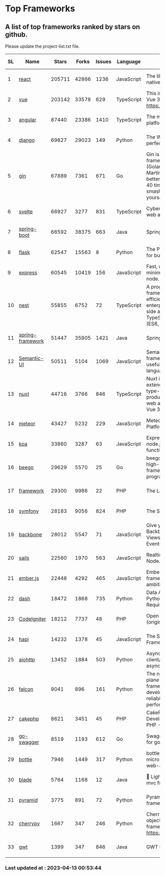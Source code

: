 # Top Frameworks
## A list of top frameworks ranked by stars on github.  
Please update the project-list.txt file.

| SL| Name  | Stars| Forks| Issues | Language | Description | Last Commit |
| --| ------| -----| ---- | ------ | -------- | ----------- | ----------- |
| 1 | [react](https://github.com/facebook/react) | 205711 | 42866 | 1236 | JavaScript | The library for web and native user interfaces | 2023-04-13 00:25:32 |
| 2 | [vue](https://github.com/vuejs/vue) | 203142 | 33578 | 629 | TypeScript | This is the repo for Vue 2. For Vue 3, go to https://github.com/vuejs/core | 2023-02-04 18:16:38 |
| 3 | [angular](https://github.com/angular/angular) | 87440 | 23386 | 1410 | TypeScript | The modern web developer’s platform | 2023-04-12 19:51:53 |
| 4 | [django](https://github.com/django/django) | 69827 | 29023 | 149 | Python | The Web framework for perfectionists with deadlines. | 2023-04-12 16:52:43 |
| 5 | [gin](https://github.com/gin-gonic/gin) | 67889 | 7361 | 671 | Go | Gin is a HTTP web framework written in Go (Golang). It features a Martini-like API with much better performance -- up to 40 times faster. If you need smashing performance, get yourself some Gin. | 2023-03-02 00:12:20 |
| 6 | [svelte](https://github.com/sveltejs/svelte) | 66927 | 3277 | 831 | TypeScript | Cybernetically enhanced web apps | 2023-04-11 18:14:56 |
| 7 | [spring-boot](https://github.com/spring-projects/spring-boot) | 66592 | 38375 | 663 | Java | Spring Boot | 2023-04-12 10:31:42 |
| 8 | [flask](https://github.com/pallets/flask) | 62547 | 15563 | 8 | Python | The Python micro framework for building web applications. | 2023-04-12 20:43:23 |
| 9 | [express](https://github.com/expressjs/express) | 60545 | 10419 | 156 | JavaScript | Fast, unopinionated, minimalist web framework for node. | 2023-02-26 18:34:32 |
| 10 | [nest](https://github.com/nestjs/nest) | 55855 | 6752 | 72 | TypeScript | A progressive Node.js framework for building efficient, scalable, and enterprise-grade server-side applications on top of TypeScript & JavaScript (ES6, ES7, ES8) 🚀 | 2023-04-11 11:16:49 |
| 11 | [spring-framework](https://github.com/spring-projects/spring-framework) | 51447 | 35905 | 1421 | Java | Spring Framework | 2023-04-12 14:38:27 |
| 12 | [Semantic-UI](https://github.com/Semantic-Org/Semantic-UI) | 50511 | 5104 | 1069 | JavaScript | Semantic is a UI component framework based around useful principles from natural language. | 2023-01-11 17:05:32 |
| 13 | [nuxt](https://github.com/nuxt/nuxt) | 44716 | 3766 | 846 | TypeScript | Nuxt is an intuitive and extendable way to create type-safe, performant and production-grade full-stack web apps and websites with Vue 3. | 2023-04-12 17:53:17 |
| 14 | [meteor](https://github.com/meteor/meteor) | 43427 | 5232 | 229 | JavaScript | Meteor, the JavaScript App Platform | 2023-04-04 12:21:59 |
| 15 | [koa](https://github.com/koajs/koa) | 33860 | 3287 | 63 | JavaScript | Expressive middleware for node.js using ES2017 async functions | 2023-04-12 09:49:59 |
| 16 | [beego](https://github.com/beego/beego) | 29629 | 5570 | 25 | Go | beego is an open-source, high-performance web framework for the Go programming language. | 2023-03-09 07:19:01 |
| 17 | [framework](https://github.com/laravel/framework) | 29300 | 9986 | 22 | PHP | The Laravel Framework. | 2023-04-12 18:15:36 |
| 18 | [symfony](https://github.com/symfony/symfony) | 28183 | 9056 | 824 | PHP | The Symfony PHP framework | 2023-04-12 06:34:19 |
| 19 | [backbone](https://github.com/jashkenas/backbone) | 28012 | 5547 | 71 | JavaScript | Give your JS App some Backbone with Models, Views, Collections, and Events | 2023-01-04 11:09:21 |
| 20 | [sails](https://github.com/balderdashy/sails) | 22560 | 1970 | 563 | JavaScript | Realtime MVC Framework for Node.js | 2023-02-17 22:35:42 |
| 21 | [ember.js](https://github.com/emberjs/ember.js) | 22448 | 4292 | 465 | JavaScript | Ember.js - A JavaScript framework for creating ambitious web applications | 2023-04-12 22:53:01 |
| 22 | [dash](https://github.com/plotly/dash) | 18472 | 1868 | 735 | Python | Data Apps & Dashboards for Python. No JavaScript Required. | 2023-04-12 20:14:16 |
| 23 | [CodeIgniter](https://github.com/bcit-ci/CodeIgniter) | 18212 | 7737 | 48 | PHP | Open Source PHP Framework (originally from EllisLab) | 2023-04-07 17:57:13 |
| 24 | [hapi](https://github.com/hapijs/hapi) | 14232 | 1378 | 45 | JavaScript | The Simple, Secure Framework Developers Trust | 2023-03-27 19:45:44 |
| 25 | [aiohttp](https://github.com/aio-libs/aiohttp) | 13452 | 1884 | 503 | Python | Asynchronous HTTP client/server framework for asyncio and Python | 2023-03-29 18:05:39 |
| 26 | [falcon](https://github.com/falconry/falcon) | 9041 | 896 | 161 | Python | The no-magic web data plane API and microservices framework for Python developers, with a focus on reliability, correctness, and performance at scale. | 2023-01-18 20:42:26 |
| 27 | [cakephp](https://github.com/cakephp/cakephp) | 8621 | 3451 | 45 | PHP | CakePHP: The Rapid Development Framework for PHP - Official Repository | 2023-04-12 07:16:11 |
| 28 | [go-swagger](https://github.com/go-swagger/go-swagger) | 8519 | 1193 | 612 | Go | Swagger 2.0 implementation for go | 2023-02-04 17:37:23 |
| 29 | [bottle](https://github.com/bottlepy/bottle) | 7946 | 1449 | 317 | Python | bottle.py is a fast and simple micro-framework for python web-applications. | 2022-09-05 15:24:52 |
| 30 | [blade](https://github.com/lets-blade/blade) | 5764 | 1168 | 12 | Java | :rocket: Lightning fast and elegant mvc framework for Java8 | 2022-05-10 12:38:06 |
| 31 | [pyramid](https://github.com/Pylons/pyramid) | 3775 | 891 | 72 | Python | Pyramid - A Python web framework | 2023-02-16 13:50:59 |
| 32 | [cherrypy](https://github.com/cherrypy/cherrypy) | 1667 | 347 | 246 | Python | CherryPy is a pythonic, object-oriented HTTP framework.      https://cherrypy.dev | 2023-04-01 23:50:27 |
| 33 | [gwt](https://github.com/gwtproject/gwt) | 1399 | 347 | 846 | Java | GWT Open Source Project | 2023-04-12 22:26:42 |

### Last updated at : 2023-04-13 00:53:44
